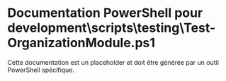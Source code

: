 # Documentation PowerShell pour development\scripts\testing\Test-OrganizationModule.ps1

Cette documentation est un placeholder et doit être générée par un outil PowerShell spécifique.
